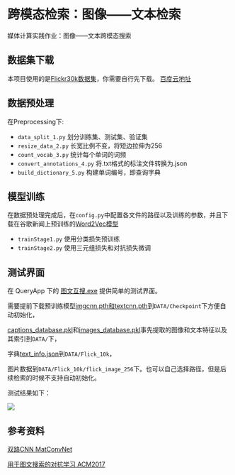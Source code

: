 # 跨模态检索：图像——文本检索
媒体计算实践作业：图像——文本跨模态搜索

## 数据集下载
本项目使用的是[Flickr30k数据集](http://shannon.cs.illinois.edu/DenotationGraph/data/index.html)，你需要自行先下载。
[百度云地址](https://pan.baidu.com/s/10z2LTaQWzIlfBuQOunf7yA)

## 数据预处理

在Preprocessing下:
- `data_split_1.py` 划分训练集、测试集、验证集
- `resize_data_2.py` 长宽比例不变，将短边拉伸为256
- `count_vocab_3.py` 统计每个单词的词频
- `convert_annotations_4.py` 将.txt格式的标注文件转换为.json
- `build_dictionary_5.py` 构建单词编号，即查询字典

## 模型训练

在数据预处理完成后，在`config.py`中配置各文件的路径以及训练的参数，并且下载在谷歌新闻上预训练的[Word2Vec模型](https://pan.baidu.com/s/1Q9Z-Z8qWxCjNbFmXMty8Dw)
- `trainStage1.py` 使用分类损失预训练
- `trainStage2.py` 使用三元组损失和对抗损失微调

## 测试界面

在 QueryApp 下的 [图文互搜.exe](https://pan.baidu.com/s/104cT0qy3rOKkAilVSkYXuw) 提供简单的测试界面。

需要提前下载预训练模型[imgcnn.pth和textcnn.pth](https://pan.baidu.com/s/1vtLcsHwiTqSkLHvKR-oqbA)到`DATA/Checkpoint`下方便自动初始化，

[captions_database.pkl](https://pan.baidu.com/s/1k_csdkpMaJV9bbv0729jpw)和[images_database.pkl](https://pan.baidu.com/s/1b4L51_225vL9pW9EqsusgA)事先提取的图像和文本特征以及其索引到`DATA/`下，

字典[text_info.json](https://pan.baidu.com/s/1dlG067OS_ZKeDKxnVqtc_Q)到`DATA/Flick_10k`，

图片数据到`DATA/Flick_10k/flick_image_256`下。也可以自己选择路径，但是后续检索的时候不支持自动初始化。

测试结果如下：

![](https://github.com/EternallyTruth/Cross-modal-retrieval/blob/master/median_compute/Test/result.png)

## 参考资料
[双路CNN MatConvNet](https://github.com/EternallyTruth/Image-Text-Embedding)

[用于图文搜索的对抗学习 ACM2017](https://dl.acm.org/doi/10.1145/3123266.3123326)

